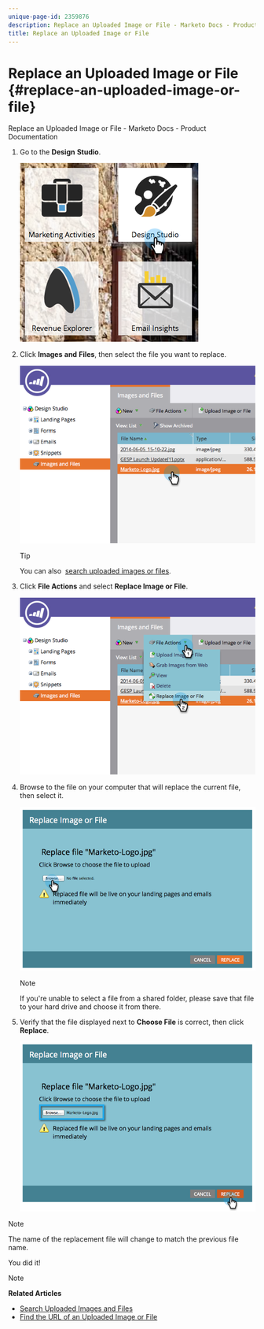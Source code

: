 ```yaml
---
unique-page-id: 2359876
description: Replace an Uploaded Image or File - Marketo Docs - Product Documentation
title: Replace an Uploaded Image or File
---
```


# Replace an Uploaded Image or File {#replace-an-uploaded-image-or-file}

Replace an Uploaded Image or File - Marketo Docs - Product Documentation

1. Go to the **Design** **Studio**.

   ![](assets/designstudio-6.png)

1. Click **Images** **and** **Files**, then select the file you want to replace.

   ![](assets/image2014-9-16-11-3a21-3a48.png)

   >[!TIP]
   >
   >You can also&nbsp; [search uploaded images or files](search-uploaded-images-and-files.md).&nbsp;

1. Click **File Actions** and select **Replace Image or File**.

   ![](assets/image2014-9-16-11-3a21-3a55.png)

1. Browse to the file on your computer that will replace the current file, then select it.

   ![](assets/image2014-9-16-11-3a22-3a2.png)

   >[!NOTE]
   >
   >If you're unable to select a file from a shared folder, please save that file to your hard drive and choose it from there.

1. Verify that the file displayed next to **Choose File** is correct, then click **Replace**. 

   ![](assets/image2014-9-16-11-3a22-3a12.png)

>[!NOTE]
>
>The name of the replacement file will change to match the previous file name.

You did it! 

>[!NOTE]
>
>**Related Articles**
>
>* [Search Uploaded Images and Files](search-uploaded-images-and-files.md)
>* [Find the URL of an Uploaded Image or File](find-the-url-of-an-uploaded-image-or-file.md)
>

